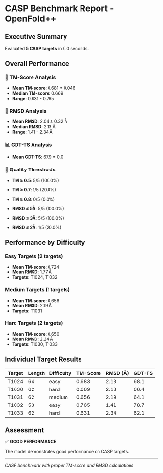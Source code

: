 # CASP Benchmark Report - OpenFold++

## Executive Summary

Evaluated **5 CASP targets** in 0.0 seconds.

## Overall Performance

### 🎯 TM-Score Analysis
- **Mean TM-score**: 0.681 ± 0.046
- **Median TM-score**: 0.669
- **Range**: 0.631 - 0.765

### 📏 RMSD Analysis  
- **Mean RMSD**: 2.04 ± 0.32 Å
- **Median RMSD**: 2.13 Å
- **Range**: 1.41 - 2.34 Å

### 📊 GDT-TS Analysis
- **Mean GDT-TS**: 67.9 ± 0.0

### 🎯 Quality Thresholds
- **TM ≥ 0.5**: 5/5 (100.0%)
- **TM ≥ 0.7**: 1/5 (20.0%)
- **TM ≥ 0.8**: 0/5 (0.0%)

- **RMSD ≤ 5Å**: 5/5 (100.0%)
- **RMSD ≤ 3Å**: 5/5 (100.0%)
- **RMSD ≤ 2Å**: 1/5 (20.0%)

## Performance by Difficulty

### Easy Targets (2 targets)
- **Mean TM-score**: 0.724
- **Mean RMSD**: 1.77 Å
- **Targets**: T1024, T1032

### Medium Targets (1 targets)
- **Mean TM-score**: 0.656
- **Mean RMSD**: 2.19 Å
- **Targets**: T1031

### Hard Targets (2 targets)
- **Mean TM-score**: 0.650
- **Mean RMSD**: 2.24 Å
- **Targets**: T1030, T1033

## Individual Target Results

| Target | Length | Difficulty | TM-Score | RMSD (Å) | GDT-TS |
|--------|--------|------------|----------|----------|--------|
| T1024 | 64 | easy | 0.683 | 2.13 | 68.1 |
| T1030 | 62 | hard | 0.669 | 2.13 | 66.4 |
| T1031 | 62 | medium | 0.656 | 2.19 | 64.1 |
| T1032 | 53 | easy | 0.765 | 1.41 | 78.7 |
| T1033 | 62 | hard | 0.631 | 2.34 | 62.1 |


## Assessment

✅ **GOOD PERFORMANCE**

The model demonstrates good performance on CASP targets.

---

*CASP benchmark with proper TM-score and RMSD calculations*
